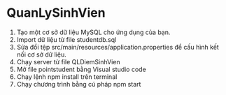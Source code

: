 # QuanLySinhVien
1. Tạo một cơ sở dữ liệu MySQL cho ứng dụng của bạn.
2. Import dữ liệu từ file studentdb.sql
3. Sửa đổi tệp src/main/resources/application.properties để cấu hình kết nối cơ sở dữ liệu.
4. Chạy server từ file QLDiemSinhVien
5. Mở file pointstudent bằng Visual studio code
6. Chạy lệnh npm install trên terminal
7. Chạy chương trình bằng cú pháp npm start
